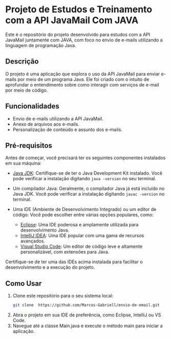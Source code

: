 # Projeto de Estudos e Treinamento com a API JavaMail Com JAVA


Este é o repositório do projeto desenvolvido para estudos com a API JavaMail juntamente com JAVA, com foco no envio de e-mails utilizando a linguagem de programação Java.


## Descrição

O projeto é uma aplicação que explora o uso da API JavaMail para enviar e-mails por meio de um programa Java. Ele foi criado com o intuito de aprofundar o entendimento sobre como interagir com serviços de e-mail por meio de código.

## Funcionalidades

- Envio de e-mails utilizando a API JavaMail.
- Anexo de arquivos aos e-mails.
- Personalização de conteúdo e assunto dos e-mails.

## Pré-requisitos

Antes de começar, você precisará ter os seguintes componentes instalados em sua máquina:

- [Java JDK](https://www.oracle.com/java/technologies/javase-downloads.html): Certifique-se de ter o Java Development Kit instalado. Você pode verificar a instalação digitando `java -version` no seu terminal.
- Um compilador Java: Geralmente, o compilador Java já está incluído no Java JDK. Você pode verificar a instalação digitando `javac -version` no terminal.
- Uma IDE (Ambiente de Desenvolvimento Integrado) ou um editor de código: Você pode escolher entre várias opções populares, como:

  - [Eclipse](https://www.eclipse.org/downloads/): Uma IDE poderosa e amplamente utilizada para desenvolvimento Java.
  - [IntelliJ IDEA](https://www.jetbrains.com/idea/download/): Uma IDE popular com uma gama de recursos avançados.
  - [Visual Studio Code](https://code.visualstudio.com/download): Um editor de código leve e altamente personalizável, com extensões para Java.

Certifique-se de ter uma das IDEs acima instalada para facilitar o desenvolvimento e a execução do projeto.

## Como Usar

1. Clone este repositório para o seu sistema local:
   ```sh
   git clone  https://github.com/Marcos-Gabriell/envio-de-email.git

2. Abra o projeto em sua IDE de preferência, como Eclipse, IntelliJ ou VS Code.
3. Navegue até a classe Main.java e execute o método main para iniciar a aplicação.

